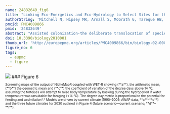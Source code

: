 ```yaml
---
name: 24832649_fig6
title: "Linking Eco-Energetics and Eco-Hydrology to Select Sites for the Assisted Colonization of Australia's Rarest Reptile."
authorString: 'Mitchell N, Hipsey MR, Arnall S, McGrath G, Tareque HB, Kuchling G, Vogwill R, Sivapalan M, Porter WP, Kearney MR.'
pmcid: PMC4009866
pmid: '24832649'
abstract: "Assisted colonization-the deliberate translocation of species from unsuitable to suitable regions-is a controversial management tool that aims to prevent the extinction of populations that are unable to migrate in response to climate change or to survive in situ. The identification of suitable translocation sites is therefore a pressing issue. Correlative species distribution models, which are based on occurrence data, are of limited use for site selection for species with historically restricted distributions. In contrast, mechanistic species distribution models hold considerable promise in selecting translocation sites. Here we integrate ecoenergetic and hydrological models to assess the longer-term suitability of the current habitat of one of the world's rarest chelonians, the Critically Endangered Western Swamp Tortoise (Psuedemydura umbrina). Our coupled model allows us to understand the interaction between thermal and hydric constraints on the foraging window of tortoises, based on hydrological projections of its current habitat. The process can then be repeated across a range of future climates to identify regions that would fall within the tortoise's thermodynamic niche. The predictions indicate that climate change will result in reduced hydroperiods for the tortoises. However, under some climate change scenarios, habitat suitability may remain stable or even improve due to increases in the heat budget. We discuss how our predictions can be integrated with energy budget models that can capture the consequences of these biophysical constraints on growth, reproduction and body condition."
doi: 10.3390/biology2010001
thumb_url: 'http://europepmc.org/articles/PMC4009866/bin/biology-02-00001-g006.gif'
figure_no: 6
tags:
  - eupmc
  - figure
---
```

<img src='http://europepmc.org/articles/PMC4009866/bin/biology-02-00001-g006.jpg' style='max-height: 300px'>
### Figure 6
<p style='font-size: 10px;'>Screening maps of the output of NicheMapR coupled with WET-R showing (**a**), the arithmetic mean, (**b**) the geometric mean and (**c**) the coefficient of variation of the degree days above 14 °C, assuming the tortoises will attempt to raise body temperature by basking during the hydroperiod if water temperature was unsuitable for foraging (&lt;14 °C). The degree day metric is proportional to the potential for feeding and assimilation*.* Models are driven by current climate (1990–2009: AWAP data, **a**–**c**) and the three future climates for 2030 outlined in <xref ref-type="fig" rid="biology-02-00001-f004">Figure 4</xref> (future scenario—current scenario; **d**–**i**).</p>